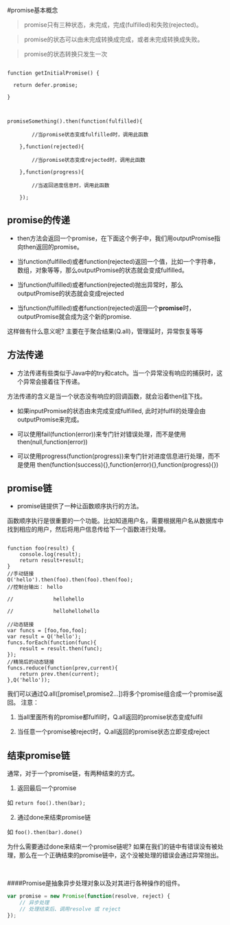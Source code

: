 #promise基本概念

>promise只有三种状态，未完成，完成(fulfilled)和失败(rejected)。

>promise的状态可以由未完成转换成完成，或者未完成转换成失败。

>promise的状态转换只发生一次

```

function getInitialPromise() {

  return defer.promise;

}



promiseSomething().then(function(fulfilled){

        //当promise状态变成fulfilled时，调用此函数

    },function(rejected){

        //当promise状态变成rejected时，调用此函数

    },function(progress){

        //当返回进度信息时，调用此函数

    });

```

## promise的传递

- then方法会返回一个promise，在下面这个例子中，我们用outputPromise指向then返回的promise。



- 当function(fulfilled)或者function(rejected)返回一个值，比如一个字符串，数组，对象等等，那么outputPromise的状态就会变成fulfilled。

- 当function(fulfilled)或者function(rejected)抛出异常时，那么outputPromise的状态就会变成rejected

- 当function(fulfilled)或者function(rejected)返回一个**promise**时，outputPromise就会成为这个新的promise.

这样做有什么意义呢? 主要在于聚合结果(Q.all)，管理延时，异常恢复等等

## 方法传递

- 方法传递有些类似于Java中的try和catch。当一个异常没有响应的捕获时，这个异常会接着往下传递。

方法传递的含义是当一个状态没有响应的回调函数，就会沿着then往下找。

- 如果inputPromise的状态由未完成变成fulfilled, 此时对fulfil的处理会由outputPromise来完成。

- 可以使用fail(function(error))来专门针对错误处理，而不是使用then(null,function(error))

- 可以使用progress(function(progress))来专门针对进度信息进行处理，而不是使用 then(function(success){},function(error){},function(progress){})



## promise链



- promise链提供了一种让函数顺序执行的方法。

函数顺序执行是很重要的一个功能。比如知道用户名，需要根据用户名从数据库中找到相应的用户，然后将用户信息传给下一个函数进行处理。



```

function foo(result) {
    console.log(result);
    return result+result;
}
//手动链接
Q('hello').then(foo).then(foo).then(foo);                                   //控制台输出： hello
                                                                            //             hellohello
                                                                            //             hellohellohello

//动态链接
var funcs = [foo,foo,foo];
var result = Q('hello');
funcs.forEach(function(func){
    result = result.then(func);
});
//精简后的动态链接
funcs.reduce(function(prev,current){
    return prev.then(current);
},Q('hello'));
```

我们可以通过Q.all([promise1,promise2...])将多个promise组合成一个promise返回。 注意：

1. 当all里面所有的promise都fulfil时，Q.all返回的promise状态变成fulfil

2. 当任意一个promise被reject时，Q.all返回的promise状态立即变成reject



## 结束promise链



通常，对于一个promise链，有两种结束的方式。

1. 返回最后一个promise

如 ```return foo().then(bar);```

2. 通过done来结束promise链

如 ```foo().then(bar).done()```

为什么需要通过done来结束一个promise链呢? 如果在我们的链中有错误没有被处理，那么在一个正确结束的promise链中，这个没被处理的错误会通过异常抛出。

﻿


####Promise是抽象异步处理对象以及对其进行各种操作的组件。


```js
var promise = new Promise(function(resolve, reject) {
    // 异步处理
    // 处理结束后、调用resolve 或 reject
});
```


